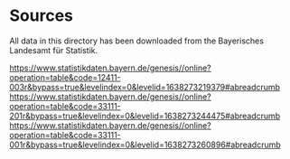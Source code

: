 # Sources
All data in this directory has been downloaded from the Bayerisches Landesamt für Statistik.

https://www.statistikdaten.bayern.de/genesis//online?operation=table&code=12411-003r&bypass=true&levelindex=0&levelid=1638273219379#abreadcrumb
https://www.statistikdaten.bayern.de/genesis//online?operation=table&code=33111-201r&bypass=true&levelindex=0&levelid=1638273244475#abreadcrumb
https://www.statistikdaten.bayern.de/genesis//online?operation=table&code=33111-001r&bypass=true&levelindex=0&levelid=1638273260896#abreadcrumb
